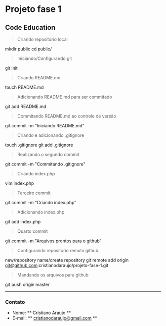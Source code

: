 # Projeto fase 1 #
## Code Education ##

> Criando repositorio local

  mkdir public
  cd public/

> Iniciando/Configurando git

  git init

> Criando README.md

  touch README.md

> Adicionando README.md para ser commitado

  git add README.md

> Commitando README.md ao controle de versão
  
  git commit -m "Iniciando README.md"

> Criando e adicionando .gitignore

  touch .gitignore
  git add .gitignore

> Realizando o segundo commit

  git commit -m "Commitando .gitignore"

> Criando index.php

  vim index.php

> Terceiro commit

  git commit -m "Criando index.php" 

> Adicionando index.php

  git add index.php

> Quarto commit

  git commit -m "Arquivos prontos para o github"

> Configurando repositorio remoto github

  new/repository name/create repository
  git remote add origin git@github.com:cristianodaraujo/projeto-fase-1.git

> Mandando os arquivos para github

  git push origin master

---

### Contato ###

*    Nome: ** Cristiano Araujo **
*    E-mail: ** cristianodaraujo@gmail.com **
